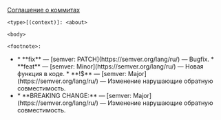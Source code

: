 
[Соглашение о коммитах](https://www.conventionalcommits.org/ru/v1.0.0/)

```
<type>[(context)]: <about>

<body>

<footnote>:
```
* <type>
    * **fix** — [semver: PATCH](https://semver.org/lang/ru/) — Bugfix.
    * **feat** — [semver: Minor](https://semver.org/lang/ru/) — Новая функция в коде.
    * **!$** — [semver: Major](https://semver.org/lang/ru/) — Изменение нарушающие обратную совместимость.
* <footnote>
    * **BREAKING CHANGE:** — [semver: Major](https://semver.org/lang/ru/) — Изменение нарушающие обратную совместимость.


